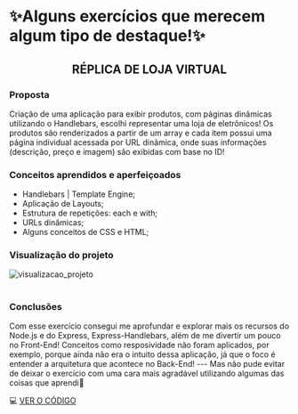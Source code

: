 # ✨Alguns exercícios que merecem algum tipo de destaque!✨

<div>
  <h2 align="center">RÉPLICA DE LOJA VIRTUAL</h2>
</div>

### Proposta

Criação de uma aplicação para exibir produtos, com páginas dinâmicas utilizando o Handlebars, escolhi representar uma loja de eletrônicos!
Os produtos são renderizados a partir de um array e cada item possui uma página individual acessada por URL dinâmica, 
onde suas informações (descrição, preço e imagem) são exibidas com base no ID!

### Conceitos aprendidos e aperfeiçoados
- Handlebars | Template Engine;
- Aplicação de Layouts;
- Estrutura de repetições: each e with;
- URLs dinâmicas;
- Alguns conceitos de CSS e HTML;

### Visualização do projeto

![visualizacao_projeto](https://github.com/user-attachments/assets/4db6f9ea-0c2b-4211-853b-1138359ca3a9)

#

### Conclusões 

Com esse exercício consegui me aprofundar e explorar mais os recursos do Node.js e do Express, Express-Handlebars, além de me divertir um pouco no Front-End!
Conceitos como resposividade não foram aplicados, por exemplo, porque ainda não era o intuito dessa aplicação, já que o foco é entender a arquitetura que acontece
no Back-End! --- Mas não pude evitar de deixar o exercício com uma cara mais agradável utilizando algumas das coisas que aprendi🤭

 💻 [VER O CÓDIGO](./7_TEMPLATE_ENGINE/10_tarefa_04) </br>
